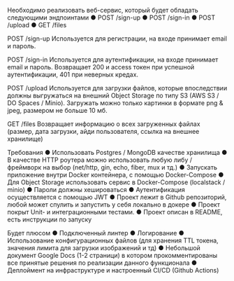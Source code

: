 
 Необходимо реализовать веб-сервис, который будет обладать следующими эндпоинтами
 ● POST /sign-up
 ● POST /sign-in
 ● POST /upload
 ● GET /files

 POST /sign-up
 Используется для регистрации, на входе принимает email и пароль.

 POST /sign-in
 Используется для аутентификации, на входе принимает email и пароль.
 Возвращает 200 и access токен при успешной аутентификации, 401 при неверных кредах.

 POST /upload
 Используется для загрузки файлов, которые впоследствии должны выгружаться на
 внешний Object Storage по типу S3 (AWS S3 / DO Spaces / Minio). Загружать можно только
 картинки в формате png & jpeg, размером не больше 10 мб.

 GET /files
 Возвращает информацию о всех загруженных файлах (размер, дата загрузки, айди
 пользователя, ссылка на внешнее хранилище)

 Требования
 ● Использовать Postgres / MongoDB качестве хранилища
 ● В качестве HTTP роутера можно использовать любую либу / фреймворк на выбор
 (net/http, gin, echo, fiber, mux и тд.)
 ● Запускать приложение внутри Docker контейнера, с помощью Docker-Compose
 ● Для Object Storage использовать сервис в Docker-Compose (localstack / minio)
 ● Пароли должны хешироваться
 ● Аутентификация осуществляется с помощью JWT
 ● Проект лежит в Github репозиторий, любой может спулить и запустить у себя
 локально в докере
 ● Проект покрыт Unit- и интеграционными тестами.
 ● Проект описан в README, есть инструкции по запуску
 
 Будет плюсом
 ● Подключенный линтер
 ● Логирование
 ● Использование конфигурационных файлов (для хранения TTL токена, значения
 лимита для загрузки изображений и тд)
 ● Небольшой документ Google Docs (1-2 страници) в котором прокомментированы
 все принятые решения по реализации данного функционала
 ● Деплоймент на инфраструктуре и настроенный CI/CD (Github Actions)